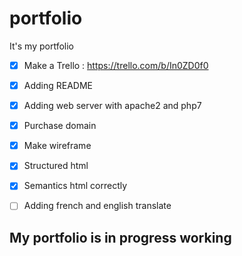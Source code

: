 # portfolio
It's my portfolio

- [X] Make a Trello : https://trello.com/b/In0ZD0f0
- [X] Adding README
- [X] Adding web server with apache2 and php7
- [X] Purchase domain
- [X] Make wireframe
- [X] Structured html
- [X] Semantics html correctly
- [ ] Adding french and english translate


## My portfolio is in progress working
